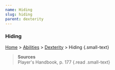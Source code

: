 ```yaml
---
name: Hiding
slug: hiding
parent: dexterity
---
```

### Hiding
[Home](dm-operations-center) > [Abilities](abilities) > [Dexterity](dexterity) > Hiding {.small-text}



> **Sources** <br/>
> Player's Handbook, p. 177
{.read .small-text}
